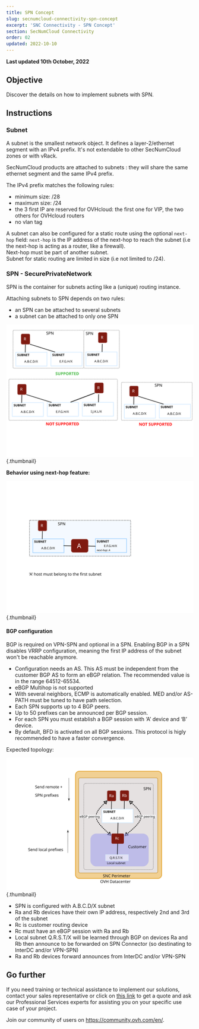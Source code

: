 ```yaml
---
title: SPN Concept
slug: secnumcloud-connectivity-spn-concept
excerpt: 'SNC Connectivity - SPN Concept'
section: SecNumCloud Connectivity
order: 02
updated: 2022-10-10
---
```


**Last updated 10th October, 2022**

## Objective

Discover the details on how to implement subnets with SPN.

## Instructions

### Subnet

A subnet is the smallest network object. It defines a layer-2/ethernet segment with an IPv4 prefix. It's not extendable to other SecNumCloud zones or with vRack.

SecNumCloud products are attached to subnets : they will share the same ethernet segment and the same IPv4 prefix.

The IPv4 prefix matches the following rules:

* minimum size: /28
* maximum size: /24
* the 3 first IP are reserved for OVHcloud: the first one for VIP, the two others for OVHcloud routers
* no vlan tag

A subnet can also be configured for a static route using the optional `next-hop` field: `next-hop` is the IP address of the next-hop to reach the subnet (i.e the next-hop is acting as a router, like a firewall).<br>
Next-hop must be part of another subnet.<br> 
Subnet for static routing are limited in size (i.e not limited to /24).

### SPN - SecurePrivateNetwork

SPN is the container for subnets acting like a (unique) routing instance.

Attaching subnets to SPN depends on two rules:

* an SPN can be attached to several subnets
* a subnet can be attached to only one SPN

![SPN subnet rules](images/SNC-SPN-GW-Support.svg){.thumbnail}

**Behavior using next-hop feature:**

![next-hop feature](images/SNC-SPN-Subnet-NH.svg){.thumbnail}

#### BGP configuration

BGP is required on VPN-SPN and optional in a SPN. Enabling BGP in a SPN disables VRRP configuration, meaning the first IP address of the subnet won't be reachable anymore.

- Configuration needs an AS. This AS must be independent from the customer BGP AS to form an eBGP relation. The recommended value is in the range 64512-65534.
- eBGP Multihop is not supported
- With several neighbors, ECMP is automatically enabled. MED and/or AS-PATH must be tuned to have path selection.
- Each SPN supports up to 4 BGP peers.
- Up to 50 prefixes can be announced per BGP session.
- For each SPN you must establish a BGP session with ‘A’ device and ‘B’ device.
- By default, BFD is activated on all BGP sessions. This protocol is higly recommended to have a faster convergence.

Expected topology:

![Topology BGP](images/SNC-SPN-BGP-v0.svg){.thumbnail}

* SPN is configured with A.B.C.D/X subnet
* Ra and Rb devices have their own IP address, respectively 2nd and 3rd of the subnet
* Rc is customer routing device
* Rc must have an eBGP session with Ra and Rb
* Local subnet Q.R.S.T/X will be learned through BGP on devices Ra and Rb then announce to be forwarded on SPN Connector (so destinating to InterDC and/or VPN-SPN)
* Ra and Rb devices forward announces from InterDC and/or VPN-SPN

## Go further

If you need training or technical assistance to implement our solutions, contact your sales representative or click on [this link](https://www.ovhcloud.com/en-gb/professional-services/) to get a quote and ask our Professional Services experts for assisting you on your specific use case of your project.

Join our community of users on <https://community.ovh.com/en/>.
